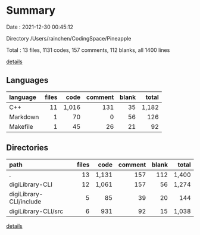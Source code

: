 # Summary

Date : 2021-12-30 00:45:12

Directory /Users/rainchen/CodingSpace/Pineapple

Total : 13 files,  1131 codes, 157 comments, 112 blanks, all 1400 lines

[details](details.md)

## Languages
| language | files | code | comment | blank | total |
| :--- | ---: | ---: | ---: | ---: | ---: |
| C++ | 11 | 1,016 | 131 | 35 | 1,182 |
| Markdown | 1 | 70 | 0 | 56 | 126 |
| Makefile | 1 | 45 | 26 | 21 | 92 |

## Directories
| path | files | code | comment | blank | total |
| :--- | ---: | ---: | ---: | ---: | ---: |
| . | 13 | 1,131 | 157 | 112 | 1,400 |
| digiLibrary-CLI | 12 | 1,061 | 157 | 56 | 1,274 |
| digiLibrary-CLI/include | 5 | 85 | 39 | 20 | 144 |
| digiLibrary-CLI/src | 6 | 931 | 92 | 15 | 1,038 |

[details](details.md)